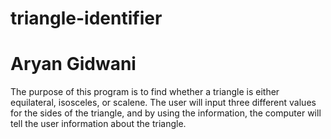 # triangle-identifier
# Aryan Gidwani

The purpose of this program is to find whether a triangle is either equilateral, isosceles, or scalene. The user will input three different values for the sides of the triangle, and by using the information, the computer will tell the user information about the triangle.
